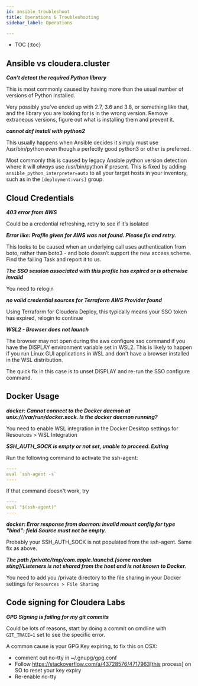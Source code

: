 ```yaml
---
id: ansible_troubleshoot
title: Operations & Troubleshooting
sidebar_label: Operations

---
```


- TOC
{:toc}

## Ansible vs cloudera.cluster

_**Can't detect the required Python library**_

This is most commonly caused by having more than the usual number of versions of Python installed.

Very possibly you've ended up with 2.7, 3.6 and 3.8, or something like that, and the library you are looking for is in the wrong version.
Remove extraneous versions, figure out what is installing them and prevent it.

_**cannot dnf install with python2**_

This usually happens when Ansible decides it simply must use /usr/bin/python even though a perfectly good python3 or other is preferred.

Most commonly this is caused by legacy Ansible python version detection where it will *always* use /usr/bin/python if present. This is fixed by adding `ansible_python_interpreter=auto` to all your target hosts in your inventory, such as in the `[deployment:vars]` group.

## Cloud Credentials

_**403 error from AWS**_

Could be a credential refreshing, retry to see if it’s isolated

_**Error like: Profile given for AWS was not found.  Please fix and retry.**_

This looks to be caused when an underlying call uses authentication from boto, rather than boto3 - and boto doesn’t support the new access scheme. Find the failing Task and report it to us.

_**The SSO session associated with this profile has expired or is otherwise invalid**_

You need to relogin

_**no valid credential sources for Terraform AWS Provider found**_

Using Terraform for Cloudera Deploy, this typically means your SSO token has expired, relogin to continue

_**WSL2 - Browser does not launch**_

The browser may not open during the aws configure sso command if you have the DISPLAY environment variable set in WSL2. This is likely to happen if you run Linux GUI applications in WSL and don't have a browser installed in the WSL distribution.

The quick fix in this case is to unset DISPLAY and re-run the SSO configure command.

## Docker Usage

_**docker: Cannot connect to the Docker daemon at unix:///var/run/docker.sock. Is the docker daemon running?**_

You need to enable WSL integration in the Docker Desktop settings for Resources > WSL Integration

_**SSH_AUTH_SOCK is empty or not set, unable to proceed. Exiting**_

Run the following command to activate the ssh-agent:

```yaml
----
eval `ssh-agent -s`
----
```

If that command doesn't work, try

```yaml
----
eval "$(ssh-agent)"
----
```

_**docker: Error response from daemon: invalid mount config for type "bind": field Source must not be empty.**_

Probably your SSH_AUTH_SOCK is not populated from the ssh-agent. Same fix as above.

_**The path /private/tmp/com.apple.launchd.[some random sting]/Listeners is not shared from the host and is not known to Docker.**_

You need to add you /private directory to the file sharing in your Docker settings for `Resources > File Sharing`

## Code signing for Cloudera Labs

_**GPG Signing is failing for my git commits**_

Could be lots of reasons, start by doing a commit on cmdline with `GIT_TRACE=1` set to see the specific error.

A common cause is your GPG Key expiring, to fix this on OSX:
* comment out no-tty in ~/.gnupg/gpg.conf
* Follow https://stackoverflow.com/a/43728576/4717963[this process] on SO to reset your key expiry
* Re-enable no-tty